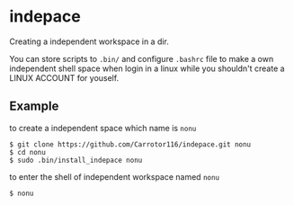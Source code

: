 # indepace 
Creating a independent workspace in a dir. 

You can store scripts to `.bin/` and configure `.bashrc` file to make a own independent shell space  when login in a linux while you shouldn't create a LINUX ACCOUNT for youself.

## Example
to create a independent space which name is `nonu`
```shell
$ git clone https://github.com/Carrotor116/indepace.git nonu
$ cd nonu
$ sudo .bin/install_indepace nonu
```
to enter the shell of independent workspace named `nonu`
```
$ nonu
```



